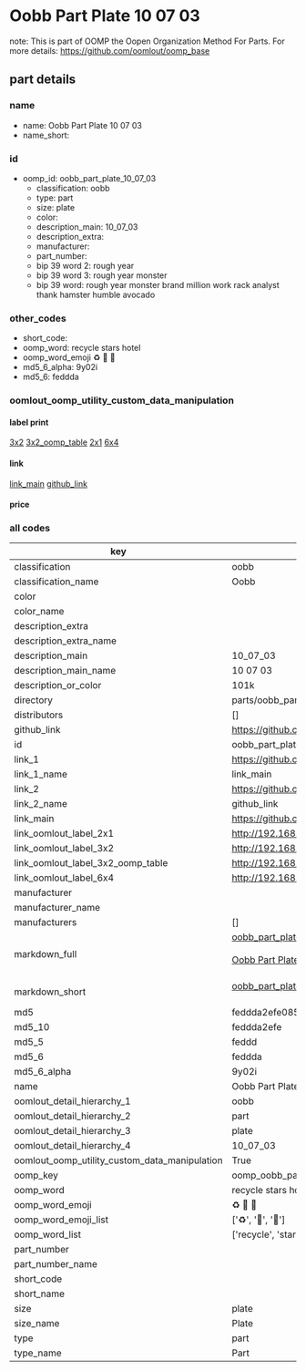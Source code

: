 # Oobb Part Plate 10 07 03  

note: This is part of OOMP the Oopen Organization Method For Parts. For more details: https://github.com/oomlout/oomp_base

##  part details





### name
* name: Oobb Part Plate 10 07 03
* name_short: 
### id
* oomp_id: oobb_part_plate_10_07_03
  * classification: oobb
  * type: part
  * size: plate
  * color: 
  * description_main: 10_07_03
  * description_extra: 
  * manufacturer: 
  * part_number: 
  * bip 39 word 2: rough year
  * bip 39 word 3: rough year monster
  * bip 39 word: rough year monster brand million work rack analyst thank hamster humble avocado

### other_codes
* short_code: 
* oomp_word: recycle stars hotel
* oomp_word_emoji :recycle: :stars: :hotel:
* md5_6_alpha: 9y02i
* md5_6: feddda






### oomlout_oomp_utility_custom_data_manipulation
#### label print
[3x2](http://192.168.1.245:1112/?label=oomp%209y02i)
[3x2_oomp_table](http://192.168.1.107:1112/?label=oomp%209y02i)
[2x1](http://192.168.1.242:1112/?label=oomp%209y02i)
[6x4](http://192.168.1.55:1112/?label=oomp%209y02i)    

#### link

[link_main](https://github.com/oomlout/oomlout_oomp_current_version_messy/tree/main/parts/oobb_part_plate_10_07_03) [github_link](https://github.com/oomlout/oomlout_oomp_part_src/tree/main/parts/oobb_part_plate_10_07_03)                             

#### price







### all codes 
| key | value |  
| --- | --- |  
| classification | oobb |  
| classification_name | Oobb |  
| color |  |  
| color_name |  |  
| description_extra |  |  
| description_extra_name |  |  
| description_main | 10_07_03 |  
| description_main_name | 10 07 03 |  
| description_or_color | 101k |  
| directory | parts/oobb_part_plate_10_07_03 |  
| distributors | [] |  
| github_link | https://github.com/oomlout/oomlout_oomp_part_src/tree/main/parts/oobb_part_plate_10_07_03 |  
| id | oobb_part_plate_10_07_03 |  
| link_1 | https://github.com/oomlout/oomlout_oomp_current_version_messy/tree/main/parts/oobb_part_plate_10_07_03 |  
| link_1_name | link_main |  
| link_2 | https://github.com/oomlout/oomlout_oomp_part_src/tree/main/parts/oobb_part_plate_10_07_03 |  
| link_2_name | github_link |  
| link_main | https://github.com/oomlout/oomlout_oomp_current_version_messy/tree/main/parts/oobb_part_plate_10_07_03 |  
| link_oomlout_label_2x1 | http://192.168.1.242:1112/?label=oomp%209y02i |  
| link_oomlout_label_3x2 | http://192.168.1.245:1112/?label=oomp%209y02i |  
| link_oomlout_label_3x2_oomp_table | http://192.168.1.107:1112/?label=oomp%209y02i |  
| link_oomlout_label_6x4 | http://192.168.1.55:1112/?label=oomp%209y02i |  
| manufacturer |  |  
| manufacturer_name |  |  
| manufacturers | [] |  
| markdown_full | [oobb_part_plate_10_07_03](https://github.com/oomlout/oomlout_oomp_current_version_messy/tree/main/parts/oobb_part_plate_10_07_03)<br>[](https://github.com/oomlout/oomlout_oomp_current_version_messy/tree/main/parts/oobb_part_plate_10_07_03)<br>[Oobb Part Plate 10 07 03](https://github.com/oomlout/oomlout_oomp_current_version_messy/tree/main/parts/oobb_part_plate_10_07_03)<br><br> |  
| markdown_short | [oobb_part_plate_10_07_03](https://github.com/oomlout/oomlout_oomp_current_version_messy/tree/main/parts/oobb_part_plate_10_07_03)<br><br> |  
| md5 | feddda2efe085613f64651b11ebfbde2 |  
| md5_10 | feddda2efe |  
| md5_5 | feddd |  
| md5_6 | feddda |  
| md5_6_alpha | 9y02i |  
| name | Oobb Part Plate 10 07 03 |  
| oomlout_detail_hierarchy_1 | oobb |  
| oomlout_detail_hierarchy_2 | part |  
| oomlout_detail_hierarchy_3 | plate |  
| oomlout_detail_hierarchy_4 | 10_07_03 |  
| oomlout_oomp_utility_custom_data_manipulation | True |  
| oomp_key | oomp_oobb_part_plate_10_07_03 |  
| oomp_word | recycle stars hotel |  
| oomp_word_emoji | :recycle: :stars: :hotel: |  
| oomp_word_emoji_list | [':recycle:', ':stars:', ':hotel:'] |  
| oomp_word_list | ['recycle', 'stars', 'hotel'] |  
| part_number |  |  
| part_number_name |  |  
| short_code |  |  
| short_name |  |  
| size | plate |  
| size_name | Plate |  
| type | part |  
| type_name | Part |  
